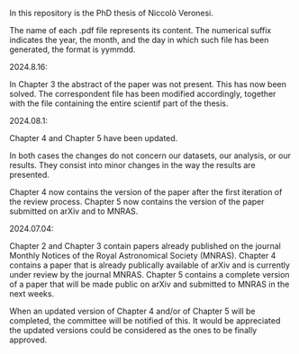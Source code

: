 In this repository is the PhD thesis of Niccolò Veronesi.

The name of each .pdf file represents its content. The numerical suffix indicates the year, the month, and the day in which such file has been generated, the format is yymmdd.

2024.8.16:

In Chapter 3 the abstract of the paper was not present. This has now been solved. The correspondent file has been modified accordingly, together with the file containing the entire scientif part of the thesis.

2024.08.1:

Chapter 4 and Chapter 5 have been updated.

In both cases the changes do not concern our datasets, our analysis, or our results.
They consist into minor changes in the way the results are presented.

Chapter 4 now contains the version of the paper after the first iteration of the review process.
Chapter 5 now contains the version of the paper submitted on arXiv and to MNRAS.

2024.07.04:

Chapter 2 and Chapter 3 contain papers already published on the journal Monthly Notices of the Royal Astronomical Society (MNRAS).
Chapter 4 contains a paper that is already publically available of arXiv and is currently under review by the journal MNRAS.
Chapter 5 contains a complete version of a paper that will be made public on arXiv and submitted to MNRAS in the next weeks.

When an updated version of Chapter 4 and/or of Chapter 5 will be completed, the committee will be notified of this.
It would be appreciated the updated versions could be considered as the ones to be finally approved.
